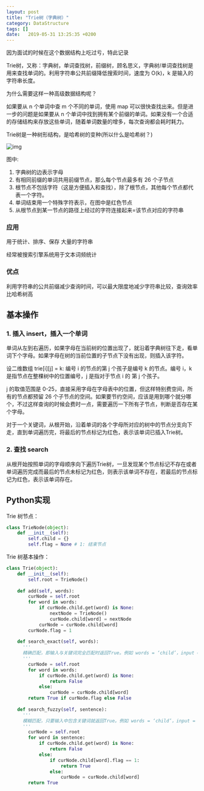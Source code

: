 ```yaml
---
layout: post
title: "Trie树（字典树）"
category: DataStructure
tags: []
date:   2019-05-31 13:25:35 +0200
---
```


因为面试的时候在这个数据结构上吃过亏，特此记录

Trie树，又称：字典树，单词查找树，前缀树，顾名思义，字典树/单词查找树是用来查找单词的。利用字符串公共前缀降低搜索时间，速度为 O(k)，k 是输入的字符串长度。

为什么需要这样一种高级数据结构呢？

如果要从 n 个单词中查 m 个不同的单词，使用 map 可以很快查找出来。但是进一步的问题是如果要从 n 个单词中找到拥有某个前缀的单词。如果没有一个合适的存储结构来存放这些单词，随着单词数量的增多，每次查询都会耗时耗力。

Trie树是一种树形结构，是哈希树的变种(所以什么是哈希树？)

![img](http://127.0.0.1:4000/assets/images/2019-05-31-Trie/1.png)

图中:

1. 字典树的边表示字母
2. 有相同前缀的单词共用前缀节点，那么每个节点最多有 26 个子节点
3. 根节点不包括字符（这是方便插入和查找），除了根节点，其他每个节点都代表一个字符。
4. 单词结束用一个特殊字符表示，在图中是红色节点
5. 从根节点到某一节点的路径上经过的字符连接起来=该节点对应的字符串

### 应用

用于统计、排序、保存 大量的字符串

经常被搜索引擎系统用于文本词频统计

### 优点

利用字符串的公共前缀减少查询时间，可以最大限度地减少字符串比较，查询效率比哈希树高



## 基本操作

### 1. 插入 insert，插入一个单词

单词从左到右遍历，如果字母在当前树的位置出现了，就沿着字典树往下走，看单词下个字母。如果字母在树的当前位置的子节点下没有出现，则插入该字符。

设二维数组 trie\[i][j] = k: 编号 i 的节点的第 j 个孩子是编号 k 的节点。编号 i，k 是指节点在整棵树中的位置编号，j 是指对于节点 i 的 第 j 个孩子。

j 的取值范围是 0-25，直接采用字母在字母表中的位置，但这样特别费空间，所有的节点都预留 26 个子节点的空间。如果要节约空间，应该是用到哪个就分哪个，不过这样查询的时候会费时一点，需要遍历一下所有子节点，判断是否存在某个字母。

对于一个关键词，从根开始，沿着单词的各个字母所对应的树中的节点分支向下走，直到单词遍历完，将最后的节点标记为红色，表示该单词已插入Trie树。

### 2. 查找 search

从根开始按照单词的字母顺序向下遍历Trie树，一旦发现某个节点标记不存在或者单词遍历完成而最后的节点未标记为红色，则表示该单词不存在，若最后的节点标记为红色，表示该单词存在。



## Python实现

Trie 树节点：

```python
class TrieNode(object):
    def __init__(self):
        self.child = {}
        self.flag = None # 1: 结束节点
```

Trie 树基本操作：

```python
class Trie(object):
    def __init__(self):
        self.root = TrieNode()
                
    def add(self, words):
        curNode = self.root
        for word in words:
            if curNode.child.get(word) is None:
                nextNode = TrieNode()
                curNode.child[word] = nextNode
            curNode = curNode.child[word]
        curNode.flag = 1
        
    def search_exact(self, words):
      '''
      精确匹配，即输入与关键词完全匹配时返回True。例如 words = ‘child’，input = 'child’时返回True，input = ‘children’ 时返回False。
      '''
        curNode = self.root
        for word in words:
            if curNode.child.get(word) is None:
                return False
            else:
                curNode = curNode.child[word]
        return True if curNode.flag else False
            
    def search_fuzzy(self, sentence):
      '''
      模糊匹配，只要输入中包含关键词就返回True。例如 words = ‘child’，input = ‘child’ 或 ‘children’ 时都返回True。
      '''
        curNode = self.root
        for word in sentence:
            if curNode.child.get(word) is None:
                return False
            else:
                if curNode.child[word].flag == 1:
                    return True
                else:
                    curNode = curNode.child[word]
        return True
```

